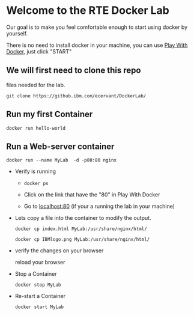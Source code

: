 # Welcome to the RTE Docker Lab
Our goal is to make you feel comfortable enough to start using docker by yourself.

There is no need to install docker in your machine, you can use [Play With Docker](http://pwd.dst.ibm.com), just click "START"

## We will first need to clone this repo
files needed for the lab. 

`git clone https://github.ibm.com/ecervant/DockerLab/`

## Run my first Container
`docker run hello-world`

## Run a Web-server container 
`docker run --name MyLab  -d -p80:80 nginx`

* Verify is running 

     - `docker ps`
     
     - Click on the link that have the "80" in Play With Docker
     
     - Go to [localhost:80](http://localhost:80) (if your a running the lab in your machine)
     
* Lets copy a file into the container to modify the output.

     `docker cp index.html MyLab:/usr/share/nginx/html/`
     
     `docker cp IBMlogo.png MyLab:/usr/share/nginx/html/`
     
* verify the changes on your browser

     reload your browser
     
* Stop a Container

     `docker stop MyLab`
     
* Re-start a Container

     `docker start MyLab`
